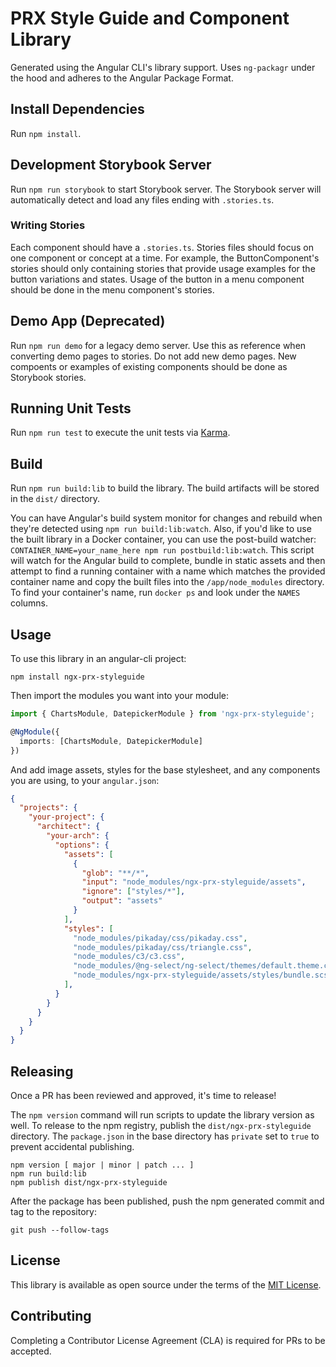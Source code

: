 # PRX Style Guide and Component Library

Generated using the Angular CLI's library support. Uses `ng-packagr` under the
hood and adheres to the Angular Package Format.

## Install Dependencies

Run `npm install`.

## Development Storybook Server

Run `npm run storybook` to start Storybook server. The Storybook server will
automatically detect and load any files ending with `.stories.ts`.

### Writing Stories

Each component should have a `.stories.ts`. Stories files should focus on one
component or concept at a time. For example, the ButtonComponent's stories
should only containing stories that provide usage examples for the button
variations and states. Usage of the button in a menu component should be done
in the menu component's stories.

## Demo App (Deprecated)

Run `npm run demo` for a legacy demo server. Use this as reference when
converting demo pages to stories. Do not add new demo pages. New compoents or
examples of existing components should be done as Storybook stories.

## Running Unit Tests

Run `npm run test` to execute the unit tests via
[Karma](https://karma-runner.github.io).

## Build

Run `npm run build:lib` to build the library. The build artifacts will be stored
in the `dist/` directory.

You can have Angular's build system monitor for changes and rebuild when they're detected using `npm run build:lib:watch`. Also, if you'd like to use the built library in a Docker container, you can use the post-build watcher: `CONTAINER_NAME=your_name_here npm run postbuild:lib:watch`. This script will watch for the Angular build to complete, bundle in static assets and then attempt to find a running container with a name which matches the provided container name and copy the built files into the `/app/node_modules` directory. To find your container's name, run `docker ps` and look under the `NAMES` columns.

## Usage

To use this library in an angular-cli project:

```
npm install ngx-prx-styleguide
```

Then import the modules you want into your module:

```typescript
import { ChartsModule, DatepickerModule } from 'ngx-prx-styleguide';

@NgModule({
  imports: [ChartsModule, DatepickerModule]
})
```

And add image assets, styles for the base stylesheet, and any components you are
using, to your `angular.json`:

```json
{
  "projects": {
    "your-project": {
      "architect": {
        "your-arch": {
          "options": {
            "assets": [
              {
                "glob": "**/*",
                "input": "node_modules/ngx-prx-styleguide/assets",
                "ignore": ["styles/*"],
                "output": "assets"
              }
            ],
            "styles": [
              "node_modules/pikaday/css/pikaday.css",
              "node_modules/pikaday/css/triangle.css",
              "node_modules/c3/c3.css",
              "node_modules/@ng-select/ng-select/themes/default.theme.css"
              "node_modules/ngx-prx-styleguide/assets/styles/bundle.scss"
            ],
          }
        }
      }
    }
  }
}
```

## Releasing

Once a PR has been reviewed and approved, it's time to release!

The `npm version` command will run scripts to update the library version as
well. To release to the npm registry, publish the `dist/ngx-prx-styleguide`
directory. The `package.json` in the base directory has `private` set to `true`
to prevent accidental publishing.

```
npm version [ major | minor | patch ... ]
npm run build:lib
npm publish dist/ngx-prx-styleguide
```

After the package has been published, push the npm generated commit and tag to
the repository: 
```
git push --follow-tags
```

## License

This library is available as open source under the terms of the
[MIT License](http://opensource.org/licenses/MIT).

## Contributing

Completing a Contributor License Agreement (CLA) is required for PRs to be
accepted.
